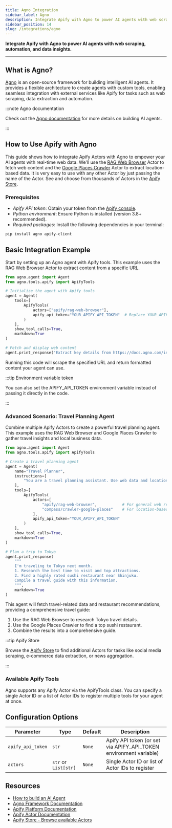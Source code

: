 ```yaml
---
title: Agno Integration
sidebar_label: Agno
description: Integrate Apify with Agno to power AI agents with web scraping, automation, and data insights.
sidebar_position: 14
slug: /integrations/agno
---
```


**Integrate Apify with Agno to power AI agents with web scraping, automation, and data insights.**

---

## What is Agno?

[Agno](https://docs.agno.com/) is an open-source framework for building intelligent AI agents. It provides a flexible architecture to create agents with custom tools, enabling seamless integration with external services like Apify for tasks such as web scraping, data extraction and automation.

:::note Agno documentation

Check out the [Agno documentation](https://docs.agno.com/introduction) for more details on building AI agents.

:::

## How to Use Apify with Agno

This guide shows how to integrate Apify Actors with Agno to empower your AI agents with real-time web data. We'll use the [RAG Web Browser](https://apify.com/apify/rag-web-browser) Actor to fetch web content and the [Google Places Crawler](https://apify.com/compass/crawler-google-places) Actor to extract location-based data. It is very easy to use with any other Actor by just passing the name of the Actor. See and choose from thousands of Actors in the [Apify Store](https://apify.com/store).

### Prerequisites

- *Apify API token*: Obtain your token from the [Apify console](https://console.apify.com/account/integrations).  
- *Python environment*: Ensure Python is installed (version 3.8+ recommended).  
- *Required packages*: Install the following dependencies in your terminal:

```bash
pip install agno apify-client
```

## Basic Integration Example

Start by setting up an Agno agent with Apify tools. This example uses the RAG Web Browser Actor to extract content from a specific URL.

```python
from agno.agent import Agent
from agno.tools.apify import ApifyTools

# Initialize the agent with Apify tools
agent = Agent(
    tools=[
        ApifyTools(
            actors=["apify/rag-web-browser"],
            apify_api_token="YOUR_APIFY_API_TOKEN"  # Replace YOUR_APIFY_API_TOKEN with your token 
        )
    ],
    show_tool_calls=True,
    markdown=True
)

# Fetch and display web content
agent.print_response("Extract key details from https://docs.agno.com/introduction", markdown=True)
```

Running this code will scrape the specified URL and return formatted content your agent can use.

:::tip Environment variable token

You can also set the APIFY_API_TOKEN environment variable instead of passing it directly in the code.

:::

### Advanced Scenario: Travel Planning Agent

Combine multiple Apify Actors to create a powerful travel planning agent. This example uses the RAG Web Browser and Google Places Crawler to gather travel insights and local business data.

```python
from agno.agent import Agent
from agno.tools.apify import ApifyTools

# Create a travel planning agent
agent = Agent(
    name="Travel Planner",
    instructions=[
        "You are a travel planning assistant. Use web data and location insights to provide detailed travel recommendations."
    ],
    tools=[
        ApifyTools(
            actors=[
                "apify/rag-web-browser",           # For general web research
                "compass/crawler-google-places"    # For location-based data
            ],
            apify_api_token="YOUR_APIFY_API_TOKEN"
        )
    ],
    show_tool_calls=True,
    markdown=True
)

# Plan a trip to Tokyo
agent.print_response(
    """
    I'm traveling to Tokyo next month.
    1. Research the best time to visit and top attractions.
    2. Find a highly rated sushi restaurant near Shinjuku.
    Compile a travel guide with this information.
    """,
    markdown=True
)
```

This agent will fetch travel-related data and restaurant recommendations, providing a comprehensive travel guide:

1. Use the RAG Web Browser to research Tokyo travel details.
2. Use the Google Places Crawler to find a top sushi restaurant.
3. Combine the results into a comprehensive guide.

:::tip Apify Store

Browse the [Apify Store](https://apify.com/store) to find additional Actors for tasks like social media scraping, e-commerce data extraction, or news aggregation.

:::

### Available Apify Tools

Agno supports any Apify Actor via the ApifyTools class. You can specify a single Actor ID or a list of Actor IDs to register multiple tools for your agent at once.

## Configuration Options

| Parameter                    | Type                | Default | Description                                                        |
| ---------------------------- | ------------------- | ------- | ------------------------------------------------------------------ |
| `apify_api_token`            | `str`               | `None`  | Apify API token (or set via APIFY_API_TOKEN environment variable)  |
| `actors`                     | `str` or `List[str]`| `None`  | Single Actor ID or list of Actor IDs to register                   |

## Resources

- [How to build an AI Agent](https://blog.apify.com/how-to-build-an-ai-agent/)
- [Agno Framework Documentation](https://docs.agno.com)
- [Apify Platform Documentation](https://docs.apify.com)
- [Apify Actor Documentation](https://docs.apify.com/actors)
- [Apify Store - Browse available Actors](https://apify.com/store)
